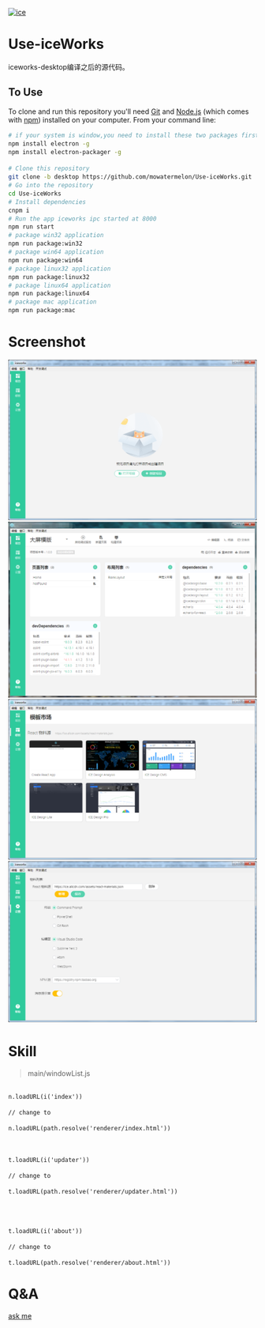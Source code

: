 [![ice](https://img.shields.io/badge/developing%20with-ICE-2077ff.svg)](https://github.com/alibaba/ice)

# Use-iceWorks

iceworks-desktop编译之后的源代码。

## To Use

To clone and run this repository you'll need [Git](https://git-scm.com) and [Node.js](https://nodejs.org/en/download/) (which comes with [npm](http://npmjs.com)) installed on your computer. From your command line:

```bash
# if your system is window,you need to install these two packages first
npm install electron -g
npm install electron-packager -g

# Clone this repository
git clone -b desktop https://github.com/mowatermelon/Use-iceWorks.git
# Go into the repository
cd Use-iceWorks
# Install dependencies
cnpm i
# Run the app iceworks ipc started at 8000
npm run start
# package win32 application
npm run package:win32
# package win64 application
npm run package:win64
# package linux32 application
npm run package:linux32
# package linux64 application
npm run package:linux64
# package mac application
npm run package:mac
```

# Screenshot

![project](screenshots/project.png)
![project_1](screenshots/project_1.png)
![template](screenshots/template.png)
![setting](screenshots/setting.png)

# Skill

> main/windowList.js

```

n.loadURL(i('index'))

// change to 

n.loadURL(path.resolve('renderer/index.html'))



t.loadURL(i('updater'))

// change to 

t.loadURL(path.resolve('renderer/updater.html'))




t.loadURL(i('about'))

// change to 

t.loadURL(path.resolve('renderer/about.html'))

```

# Q&A

[ask me](https://github.com/mowatermelon/Use-iceWorks/issues/new?labels=iceworks)